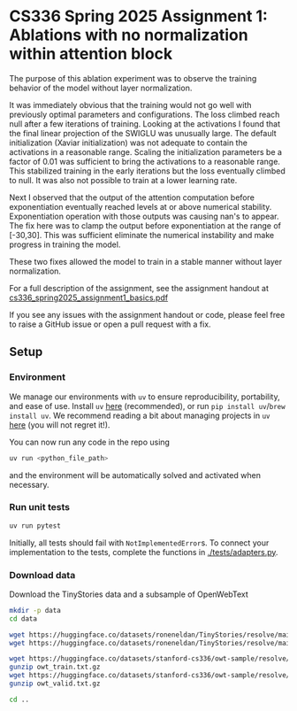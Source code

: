 # CS336 Spring 2025 Assignment 1: Ablations with no normalization within attention block

The purpose of this ablation experiment was to observe the training behavior of the model without layer normalization. 

It was immediately obvious that the training would not go well with previously optimal parameters and configurations. The loss climbed reach null after a few iterations of training. Looking at the activations I found that the final linear projection of the SWIGLU was unusually large. The default initialization (Xaviar initialization) was not adequate to contain the activations in a reasonable range. Scaling the initialization parameters be a factor of 0.01 was sufficient to bring the activations to a reasonable range. This stabilized training in the early iterations but the loss eventually climbed to null. It was also not possible to train at a lower learning rate. 

Next I observed that the output of the attention computation before exponentiation eventually reached levels at or above numerical stability. Exponentiation operation with those outputs was causing nan's to appear. The fix here was to clamp the output before exponentiation at the range of [-30,30]. This was sufficient eliminate the numerical instability and make progress in training the model. 

These two fixes allowed the model to train in a stable manner without layer normalization. 

For a full description of the assignment, see the assignment handout at
[cs336_spring2025_assignment1_basics.pdf](./cs336_spring2025_assignment1_basics.pdf)

If you see any issues with the assignment handout or code, please feel free to
raise a GitHub issue or open a pull request with a fix.

## Setup

### Environment
We manage our environments with `uv` to ensure reproducibility, portability, and ease of use.
Install `uv` [here](https://github.com/astral-sh/uv) (recommended), or run `pip install uv`/`brew install uv`.
We recommend reading a bit about managing projects in `uv` [here](https://docs.astral.sh/uv/guides/projects/#managing-dependencies) (you will not regret it!).

You can now run any code in the repo using
```sh
uv run <python_file_path>
```
and the environment will be automatically solved and activated when necessary.

### Run unit tests


```sh
uv run pytest
```

Initially, all tests should fail with `NotImplementedError`s.
To connect your implementation to the tests, complete the
functions in [./tests/adapters.py](./tests/adapters.py).

### Download data
Download the TinyStories data and a subsample of OpenWebText

``` sh
mkdir -p data
cd data

wget https://huggingface.co/datasets/roneneldan/TinyStories/resolve/main/TinyStoriesV2-GPT4-train.txt
wget https://huggingface.co/datasets/roneneldan/TinyStories/resolve/main/TinyStoriesV2-GPT4-valid.txt

wget https://huggingface.co/datasets/stanford-cs336/owt-sample/resolve/main/owt_train.txt.gz
gunzip owt_train.txt.gz
wget https://huggingface.co/datasets/stanford-cs336/owt-sample/resolve/main/owt_valid.txt.gz
gunzip owt_valid.txt.gz

cd ..
```

